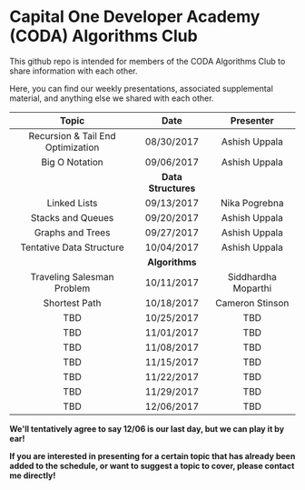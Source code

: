 # Capital One Developer Academy (CODA) Algorithms Club

This github repo is intended for members of the CODA Algorithms Club to share information with each other.

Here, you can find our weekly presentations, associated supplemental material, and anything else we shared with each other.

<center>

| Topic        | Date           | Presenter  |
| :-------------: |:-------------:| :-----:|
| Recursion & Tail End Optimization      | 08/30/2017 | Ashish Uppala |
| Big O Notation      | 09/06/2017      |   Ashish Uppala |
|         |    **Data Structures** |
| Linked Lists | 09/13/2017      |  Nika Pogrebna   |
| Stacks and Queues | 09/20/2017      |   Ashish Uppala  |
| Graphs and Trees | 09/27/2017      |   Ashish Uppala  |
| Tentative Data Structure | 10/04/2017      |  Ashish Uppala   |
|         |    **Algorithms** |
| Traveling Salesman Problem | 10/11/2017      |  Siddhardha Moparthi   |
| Shortest Path | 10/18/2017      |  Cameron Stinson   |
| TBD | 10/25/2017      |  TBD   |
| TBD | 11/01/2017      |  TBD   |
| TBD | 11/08/2017      |  TBD   |
| TBD | 11/15/2017      |  TBD   |
| TBD | 11/22/2017      |  TBD   |
| TBD | 11/29/2017      |  TBD   |
| TBD | 12/06/2017      |  TBD   |

</center>

**We'll tentatively agree to say 12/06 is our last day, but we can play it by ear!**

**If you are interested in presenting for a certain topic that has already been added to the schedule, or want to suggest a topic to cover, please contact me directly!**